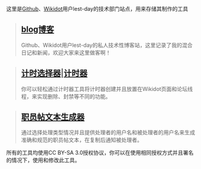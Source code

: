 这里是[Github](https://github.com/lest-day)、[Wikidot](https://www.wikidot.com/user:info/lest-day/)用户lest-day的技术部门站点，用来存储其制作的工具


> [blog博客](https://lest-day.github.io/blog/blog-main.html)
> ---
> Github、Wikidot用户lest-day的私人技术性博客站，这里记录了我的混合日记和新闻，欢迎大家来这里做客啊！

> [计时选择器](https://lest-day.github.io/timer/timer-selector.html)|[计时器](https://lest-day.github.io/timer/timer.html)
> ---
> 你可以轻松通过计时器工具将计时器创建并且放置在Wikidot页面和论坛线程，来实现删除、封禁等不同的功能。

> [职员帖文本生成器](https://lest-day.github.io/staff-post-text-generator/text-generator.html)
> ---
> 通过选择处理类型情况并且提供处理者的用户名和被处理者的用户名来生成准确和规范的职员帖文本，在复制后通知被处理者。


所有的工具均使用CC BY-SA 3.0授权协议，你可以在使用相同授权方式并且署名的情况下，使用和修改此工具。
